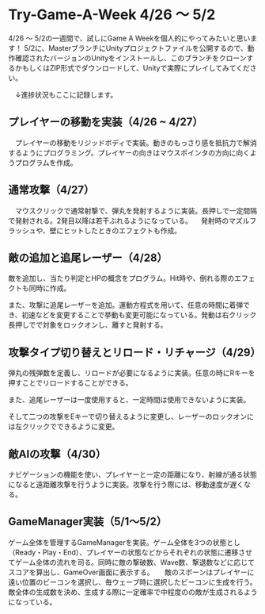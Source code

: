 # Try-Game-A-Week 4/26 ～ 5/2

4/26 ～ 5/2の一週間で、試しにGame A Weekを個人的にやってみたいと思います！
5/2に、MasterブランチにUnityプロジェクトファイルを公開するので、動作確認されたバージョンのUnityをインストールし、このブランチをクローンするかもしくはZIP形式でダウンロードして、Unityで実際にプレイしてみてください。

　↓進捗状況もここに記録します。
## プレイヤーの移動を実装（4/26 ~ 4/27）
　プレイヤーの移動をリジッドボディで実装。動きのもっさり感を抵抗力で解消するようにプログラミング。プレイヤーの向きはマウスポインタの方向に向くようプログラムを作成。

## 通常攻撃（4/27）
　マウスクリックで通常射撃で、弾丸を発射するように実装。長押しで一定間隔で発射される。2発目以降は若干ぶれるようになっている。
　発射時のマズルフラッシュや、壁にヒットしたときのエフェクトも作成。

## 敵の追加と追尾レーザー（4/28）
  敵を追加し、当たり判定とHPの概念をプログラム。Hit時や、倒れる際のエフェクトも同時に作成。
  
  また、攻撃に追尾レーザーを追加。運動方程式を用いて、任意の時間に着弾でき、初速などを変更することで挙動も変更可能になっている。発動は右クリック長押しでで対象をロックオンし、離すと発射する。

## 攻撃タイプ切り替えとリロード・リチャージ（4/29）
  弾丸の残弾数を定義し、リロードが必要になるように実装。任意の時にRキーを押すことでリロードすることができる。
  
  また、追尾レーザーは一度使用すると、一定時間は使用できないように実装。
  
  そして二つの攻撃をEキーで切り替えるように変更し、レーザーのロックオンには左クリックでできるように変更。

## 敵AIの攻撃（4/30）
  ナビゲーションの機能を使い、プレイヤーと一定の距離になり、射線が通る状態になると遠距離攻撃を行うように実装。攻撃を行う際には、移動速度が遅くなる。

## GameManager実装（5/1～5/2）
  ゲーム全体を管理するGameManagerを実装。ゲーム全体を3つの状態とし（Ready・Play・End）、プレイヤーの状態などからそれぞれの状態に遷移させてゲーム全体の流れを司る。同時に敵の撃破数、Wave数、撃退数などに応じてスコアを算出し、GameOver画面に表示する。
　
敵のスポーンはプレイヤーに遠い位置のビーコンを選択し、毎ウェーブ時に選択したビーコンに生成を行う。敵全体の生成数を決め、生成する際に一定確率で中程度のの敵が生成されるようになっている。
  
